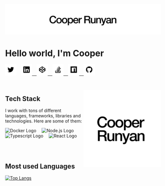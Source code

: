 <a href="https://www.cooperrunyan.com"><img src="./public/imgs/site/banner.svg" alt="Banner"/></a>

# Hello world, I'm Cooper

<a href="https://twitter.com/CooperRunyan1"><img src="./public/imgs/site/twitter.svg" title="Twitter" alt="Twitter Account" width="36"/></a>
&ensp;
<a href="https://www.linkedin.com/in/cooper-runyan-52a343225/"><img src="./public/imgs/site/linkedin.svg" title="Linkedin" alt="Linkedin Account" width="36"/>
&ensp;
<a href="https://codepen.io/cooperrunyan"><img src="./public/imgs/site/codepen.svg" title="Codepen" alt="Codepen Account" width="36"/>
&ensp;
<a href="https://stackoverflow.com/story/cooperrunyan"><img src="./public/imgs/site/stackoverflow.svg" title="Stackoverflow" alt="Stackoverflow Account" width="36"/>
&ensp;
<a href="https://www.npmjs.com/~cooperrunyan"><img src="./public/imgs/site/npm.svg" title="NPM" alt="NPM Account" width="36"/>
&ensp;
<a href="https://www.github.com/cooperrunyan"><img src="./public/imgs/site/git.svg" title="Github" alt="Github Account" width="36"/>

<br>

<a href="https://www.cooperrunyan.com"><img align='right' src="./public/imgs/site/profile.svg" height="250" alt="Profile Picture"/></a>

## Tech Stack

I work with tons of different languages, frameworks, libraries and technologies.
Here are some of them:

<img src="https://cdn.worldvectorlogo.com/logos/docker.svg" title="Docker" alt="Docker Logo" height="80"/>&emsp;
<img src="https://cdn.worldvectorlogo.com/logos/nodejs-1.svg" title="Node.js" alt="Node.js Logo" height="80"/>&emsp;
<img src="https://upload.wikimedia.org/wikipedia/commons/4/4c/Typescript_logo_2020.svg" title="Typescript" alt="Typescript Logo" height="100"/>&emsp;
<img src="https://upload.wikimedia.org/wikipedia/commons/thumb/a/a7/React-icon.svg/2300px-React-icon.svg.png" title="React" alt="React Logo" height="80"/>&emsp;

<br>
<br>

## Most used Languages

<!--
**cooperrunyan/cooperrunyan** is a ✨ _special_ ✨ repository because its `README.md` (this file) appears on your GitHub profile.

Here are some ideas to get you started:

- 🔭 I’m currently working on ...
- 🌱 I’m currently learning ...
- 👯 I’m looking to collaborate on ...
- 🤔 I’m looking for help with ...
- 💬 Ask me about ...
- 📫 How to reach me: ...
- 😄 Pronouns: ...
- ⚡ Fun fact: ...
-->

[![Top Langs](https://github-readme-stats.vercel.app/api/top-langs/?username=cooperrunyan&show_icons=true&theme=github_dark&count_private=true&layout=compact&hide_border=true)](https://github.com/anuraghazra/github-readme-stats)
